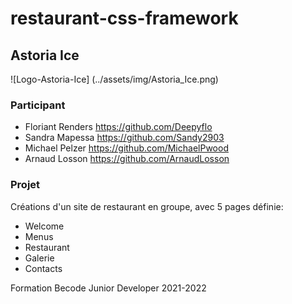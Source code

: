 # restaurant-css-framework

## Astoria Ice
![Logo-Astoria-Ice] (../assets/img/Astoria_Ice.png)

### Participant
* Floriant Renders https://github.com/Deepyflo
* Sandra Mapessa https://github.com/Sandy2903
* Michael Pelzer https://github.com/MichaelPwood
* Arnaud Losson https://github.com/ArnaudLosson

### Projet
Créations d'un site de restaurant en groupe, avec 5 pages définie:
* Welcome
* Menus
* Restaurant
* Galerie
* Contacts

Formation Becode Junior Developer 2021-2022

